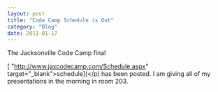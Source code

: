 ```yaml
---
layout: post
title: "Code Camp Schedule is Out"
category: "Blog"
date: 2011-01-17
---
```



The Jacksonville Code Camp final 

[ "http://www.jaxcodecamp.com/Schedule.aspx" target="_blank">schedule](</p) has been posted. I am giving all of my presentations in the morning in room 203\.